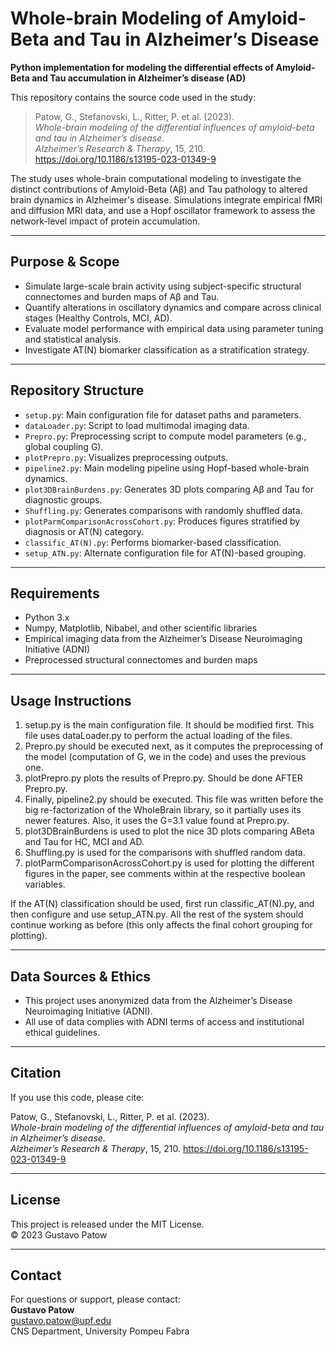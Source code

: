# Whole-brain Modeling of Amyloid-Beta and Tau in Alzheimer’s Disease

**Python implementation for modeling the differential effects of Amyloid-Beta and Tau accumulation in Alzheimer’s disease (AD)**

This repository contains the source code used in the study:

> Patow, G., Stefanovski, L., Ritter, P. et al. (2023).  
> *Whole-brain modeling of the differential influences of amyloid-beta and tau in Alzheimer’s disease*.  
> *Alzheimer’s Research & Therapy*, 15, 210. https://doi.org/10.1186/s13195-023-01349-9

The study uses whole-brain computational modeling to investigate the distinct contributions of Amyloid-Beta (Aβ) and Tau pathology to altered brain dynamics in Alzheimer's disease. Simulations integrate empirical fMRI and diffusion MRI data, and use a Hopf oscillator framework to assess the network-level impact of protein accumulation.

---

## Purpose & Scope

- Simulate large-scale brain activity using subject-specific structural connectomes and burden maps of Aβ and Tau.
- Quantify alterations in oscillatory dynamics and compare across clinical stages (Healthy Controls, MCI, AD).
- Evaluate model performance with empirical data using parameter tuning and statistical analysis.
- Investigate AT(N) biomarker classification as a stratification strategy.

---

## Repository Structure

- `setup.py`: Main configuration file for dataset paths and parameters.
- `dataLoader.py`: Script to load multimodal imaging data.
- `Prepro.py`: Preprocessing script to compute model parameters (e.g., global coupling G).
- `plotPrepro.py`: Visualizes preprocessing outputs.
- `pipeline2.py`: Main modeling pipeline using Hopf-based whole-brain dynamics.
- `plot3DBrainBurdens.py`: Generates 3D plots comparing Aβ and Tau for diagnostic groups.
- `Shuffling.py`: Generates comparisons with randomly shuffled data.
- `plotParmComparisonAcrossCohort.py`: Produces figures stratified by diagnosis or AT(N) category.
- `classific_AT(N).py`: Performs biomarker-based classification.
- `setup_ATN.py`: Alternate configuration file for AT(N)-based grouping.

---

## Requirements

- Python 3.x
- Numpy, Matplotlib, Nibabel, and other scientific libraries
- Empirical imaging data from the Alzheimer’s Disease Neuroimaging Initiative (ADNI)
- Preprocessed structural connectomes and burden maps

---

## Usage Instructions

1. setup.py is the main configuration file. It should be modified first. This file uses dataLoader.py to perform the actual loading of the files.
2. Prepro.py should be executed next, as it computes the preprocessing of the model (computation of G, we in the code) and uses the previous one.
3. plotPrepro.py plots the results of Prepro.py. Should be done AFTER Prepro.py.
4. Finally, pipeline2.py should be executed. This file was written before the big re-factorization of the WholeBrain library, so it partially uses its newer features. Also, it uses the G=3.1 value found at Prepro.py.
5. plot3DBrainBurdens is used to plot the nice 3D plots comparing ABeta and Tau for HC, MCI and AD.
6. Shuffling.py is used for the comparisons with shuffled random data.
7. plotParmComparisonAcrossCohort.py is used for plotting the different figures in the paper, see comments within at the respective boolean variables.

If the AT(N) classification should be used, first run classific_AT(N).py, and then configure and use setup_ATN.py. All the rest of the system should continue working as before (this only affects the final cohort grouping for plotting).

---

## Data Sources & Ethics

- This project uses anonymized data from the Alzheimer’s Disease Neuroimaging Initiative (ADNI).
- All use of data complies with ADNI terms of access and institutional ethical guidelines.

---

## Citation

If you use this code, please cite:

Patow, G., Stefanovski, L., Ritter, P. et al. (2023).  
*Whole-brain modeling of the differential influences of amyloid-beta and tau in Alzheimer’s disease*.  
*Alzheimer’s Research & Therapy*, 15, 210. https://doi.org/10.1186/s13195-023-01349-9

---

## License

This project is released under the MIT License.  
© 2023 Gustavo Patow

---

## Contact

For questions or support, please contact:  
**Gustavo Patow**  
[gustavo.patow@upf.edu](mailto:gustavo.patow@upf.edu)  
CNS Department, University Pompeu Fabra
